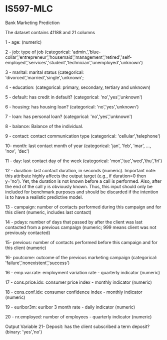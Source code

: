 # IS597-MLC
Bank Marketing Prediction

The dataset contains 41188 and 21 columns

1 - age: (numeric)

2 - job: type of job (categorical: 'admin.','blue-collar','entrepreneur','housemaid','management','retired','self-employed','services','student','technician','unemployed','unknown')

3 - marital: marital status (categorical: 'divorced','married','single','unknown'; 

4 - education: (categorical: primary, secondary, tertiary and unknown)

5 - default: has credit in default? (categorical: 'no','yes','unknown')

6 - housing: has housing loan? (categorical: 'no','yes','unknown')

7 - loan: has personal loan? (categorical: 'no','yes','unknown')

8 - balance: Balance of the individual.

9 - contact: contact communication type (categorical: 'cellular','telephone')

10- month: last contact month of year (categorical: 'jan', 'feb', 'mar', ..., 'nov', 'dec')

11 - day: last contact day of the week (categorical: 'mon','tue','wed','thu','fri')

12 - duration: last contact duration, in seconds (numeric). Important note: this attribute highly affects the output target (e.g., if duration=0 then y='no'). Yet, the duration is not known before a call is performed. Also, after the end of the call y is obviously known. Thus, this input should only be included for benchmark purposes and should be discarded if the intention is to have a realistic predictive model.

13 - campaign: number of contacts performed during this campaign and for this client (numeric, includes last contact)

14 - pdays: number of days that passed by after the client was last contacted from a previous campaign (numeric; 999 means client was not previously contacted)

15- previous: number of contacts performed before this campaign and for this client (numeric)

16- poutcome: outcome of the previous marketing campaign (categorical: 'failure','nonexistent','success')

16 - emp.var.rate: employment variation rate - quarterly indicator (numeric)

17 - cons.price.idx: consumer price index - monthly indicator (numeric) 

18 - cons.conf.idx: consumer confidence index - monthly indicator (numeric) 

19 - euribor3m: euribor 3 month rate - daily indicator (numeric)

20 - nr.employed: number of employees - quarterly indicator (numeric)


Output Variable 
21- Deposit: has the client subscribed a term deposit? (binary: 'yes','no')
